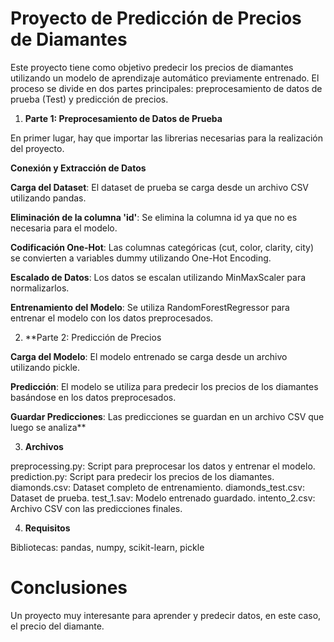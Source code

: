 # Proyecto de Predicción de Precios de Diamantes

Este proyecto tiene como objetivo predecir los precios de diamantes utilizando un modelo de aprendizaje automático previamente entrenado. El proceso se divide en dos partes principales: preprocesamiento de datos de prueba (Test) y predicción de precios.

1. **Parte 1: Preprocesamiento de Datos de Prueba** 

En primer lugar, hay que importar las librerias necesarias para la realización del proyecto.

**Conexión y Extracción de Datos**

**Carga del Dataset**: El dataset de prueba se carga desde un archivo CSV utilizando pandas.

**Eliminación de la columna 'id'**: Se elimina la columna id ya que no es necesaria para el modelo.

**Codificación One-Hot**: Las columnas categóricas (cut, color, clarity, city) se convierten a variables dummy utilizando One-Hot Encoding.

**Escalado de Datos**: Los datos se escalan utilizando MinMaxScaler para normalizarlos.

**Entrenamiento del Modelo**: Se utiliza RandomForestRegressor para entrenar el modelo con los datos preprocesados.


2. **Parte 2: Predicción de Precios

**Carga del Modelo**: El modelo entrenado se carga desde un archivo utilizando pickle.

**Predicción**: El modelo se utiliza para predecir los precios de los diamantes basándose en los datos preprocesados.

**Guardar Predicciones**: Las predicciones se guardan en un archivo CSV que luego se analiza**


3. **Archivos**

preprocessing.py: Script para preprocesar los datos y entrenar el modelo.
prediction.py: Script para predecir los precios de los diamantes.
diamonds.csv: Dataset completo de entrenamiento.
diamonds_test.csv: Dataset de prueba.
test_1.sav: Modelo entrenado guardado.
intento_2.csv: Archivo CSV con las predicciones finales.

4. **Requisitos**

Bibliotecas: 
pandas, 
numpy, 
scikit-learn, 
pickle

# Conclusiones

Un proyecto muy interesante para aprender y predecir datos, en este caso, el precio del diamante. 


